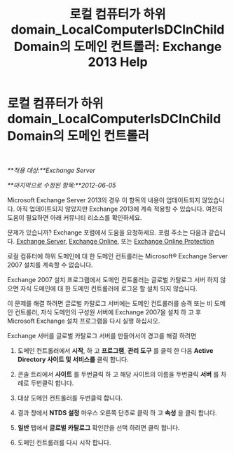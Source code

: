 ﻿---
title: '로컬 컴퓨터가 하위 domain_LocalComputerIsDCInChildDomain의 도메인 컨트롤러: Exchange 2013 Help'
TOCTitle: 로컬 컴퓨터가 하위 domain_LocalComputerIsDCInChildDomain의 도메인 컨트롤러
ms:assetid: 7db1dcc0-d953-41b8-b081-2a47a70950c4
ms:mtpsurl: https://technet.microsoft.com/ko-kr/library/ms.exch.setupreadiness.localcomputerisdcinchilddomain(v=EXCHG.150)
ms:contentKeyID: 50483503
ms.date: 05/22/2018
mtps_version: v=EXCHG.150
ms.translationtype: MT
---

# 로컬 컴퓨터가 하위 domain\_LocalComputerIsDCInChildDomain의 도메인 컨트롤러

 

_**적용 대상:**Exchange Server_

_**마지막으로 수정된 항목:**2012-06-05_

Microsoft Exchange Server 2013의 경우 이 항목의 내용이 업데이트되지 않았습니다. 아직 업데이트되지 않았지만 Exchange 2013에 계속 적용할 수 있습니다. 여전히 도움이 필요하면 아래 커뮤니티 리소스를 확인하세요.

문제가 있습니까? Exchange 포럼에서 도움을 요청하세요. 포럼 주소는 다음과 같습니다. [Exchange Server](https://go.microsoft.com/fwlink/p/?linkid=60612), [Exchange Online](https://go.microsoft.com/fwlink/p/?linkid=267542), 또는 [Exchange Online Protection](https://go.microsoft.com/fwlink/p/?linkid=285351)

로컬 컴퓨터에 하위 도메인에 대 한 도메인 컨트롤러는 Microsoft® Exchange Server 2007 설치를 계속할 수 없습니다.

Exchange 2007 설치 프로그램에서 도메인 컨트롤러는 글로벌 카탈로그 서버 하지 않으면 자식 도메인에 대 한 도메인 컨트롤러에 로그온 할 설치 되지 않습니다.

이 문제를 해결 하려면 글로벌 카탈로그 서버에는 도메인 컨트롤러를 승격 또는 비 도메인 컨트롤러, 자식 도메인의 구성원 서버에 Exchange 2007을 설치 하 고 후 Microsoft Exchange 설치 프로그램을 다시 실행 하십시오.

Exchange 서버를 글로벌 카탈로그 서버를 만들어서이 경고를 해결 하려면

1.  도메인 컨트롤러에서 **시작**, 하 고 **프로그램**, **관리 도구** 를 클릭 한 다음 **Active Directory 사이트 및 서비스를** 클릭 합니다.

2.  콘솔 트리에서 **사이트** 를 두번클릭 하 고 해당 사이트의 이름을 두번클릭 **서버** 를 차례로 두번클릭 합니다.

3.  대상 도메인 컨트롤러를 두번클릭 합니다.

4.  결과 창에서 **NTDS 설정** 마우스 오른쪽 단추로 클릭 하 고 **속성** 을 클릭 합니다.

5.  **일반** 탭에서 **글로벌 카탈로그** 확인란을 선택 하려면 클릭 합니다.

6.  도메인 컨트롤러를 다시 시작 합니다.

